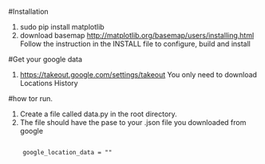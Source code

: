 #Installation
1. sudo pip install matplotlib
2. download basemap http://matplotlib.org/basemap/users/installing.html Follow the instruction in the INSTALL file to configure, build and install 

#Get your google data
1. https://takeout.google.com/settings/takeout You only need to download Locations History

#how tor run.
1. Create a file called data.py in the root directory. 
2. The file should have the pase to your .json file you downloaded from google<br>
<code>
    google_location_data = "<filepath>"
</code>
